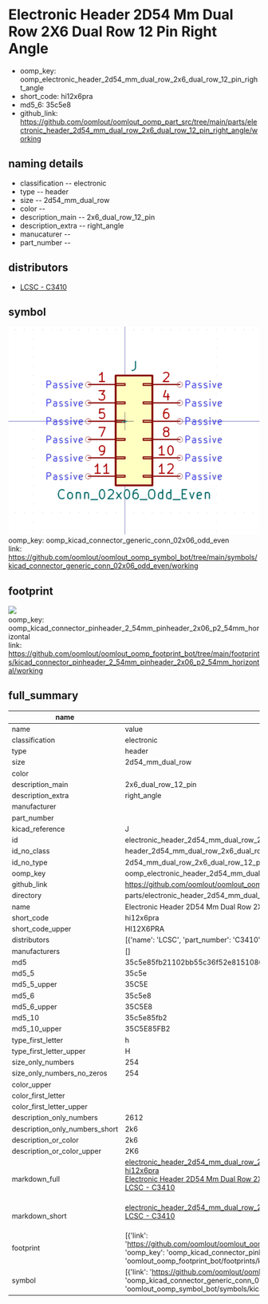 # Electronic Header 2D54 Mm Dual Row 2X6 Dual Row 12 Pin Right Angle

  
* oomp_key: oomp_electronic_header_2d54_mm_dual_row_2x6_dual_row_12_pin_right_angle 
* short_code: hi12x6pra
* md5_6: 35c5e8  
* github_link: https://github.com/oomlout/oomlout_oomp_part_src/tree/main/parts/electronic_header_2d54_mm_dual_row_2x6_dual_row_12_pin_right_angle/working  
## naming details
* classification -- electronic
* type -- header
* size -- 2d54_mm_dual_row
* color -- 
* description_main -- 2x6_dual_row_12_pin
* description_extra -- right_angle
* manucaturer -- 
* part_number -- 

## distributors
* [LCSC - C3410](https://lcsc.com/product-detail/C3410.html)  


## symbol

![](symbol/0/working/working_600.png)  
oomp_key: oomp_kicad_connector_generic_conn_02x06_odd_even  
link: https://github.com/oomlout/oomlout_oomp_symbol_bot/tree/main/symbols/kicad_connector_generic_conn_02x06_odd_even/working  

## footprint

![](footprint/0/working/working_600.png)  
oomp_key: oomp_kicad_connector_pinheader_2_54mm_pinheader_2x06_p2_54mm_horizontal  
link: https://github.com/oomlout/oomlout_oomp_footprint_bot/tree/main/footprints/kicad_connector_pinheader_2_54mm_pinheader_2x06_p2_54mm_horizontal/working  

## full_summary
| name | value | 
| --- | --- | 
| name | value | 
| classification | electronic | 
| type | header | 
| size | 2d54_mm_dual_row | 
| color |  | 
| description_main | 2x6_dual_row_12_pin | 
| description_extra | right_angle | 
| manufacturer |  | 
| part_number |  | 
| kicad_reference | J | 
| id | electronic_header_2d54_mm_dual_row_2x6_dual_row_12_pin_right_angle | 
| id_no_class | header_2d54_mm_dual_row_2x6_dual_row_12_pin_right_angle | 
| id_no_type | 2d54_mm_dual_row_2x6_dual_row_12_pin_right_angle | 
| oomp_key | oomp_electronic_header_2d54_mm_dual_row_2x6_dual_row_12_pin_right_angle | 
| github_link | https://github.com/oomlout/oomlout_oomp_part_src/tree/main/parts/electronic_header_2d54_mm_dual_row_2x6_dual_row_12_pin_right_angle/working | 
| directory | parts/electronic_header_2d54_mm_dual_row_2x6_dual_row_12_pin_right_angle | 
| name | Electronic Header 2D54 Mm Dual Row 2X6 Dual Row 12 Pin Right Angle | 
| short_code | hi12x6pra | 
| short_code_upper | HI12X6PRA | 
| distributors | [{'name': 'LCSC', 'part_number': 'C3410', 'link': 'https://lcsc.com/product-detail/C3410.html', 'id': 'distributor_lcsc'}] | 
| manufacturers | [] | 
| md5 | 35c5e85fb21102bb55c36f52e8151086 | 
| md5_5 | 35c5e | 
| md5_5_upper | 35C5E | 
| md5_6 | 35c5e8 | 
| md5_6_upper | 35C5E8 | 
| md5_10 | 35c5e85fb2 | 
| md5_10_upper | 35C5E85FB2 | 
| type_first_letter | h | 
| type_first_letter_upper | H | 
| size_only_numbers | 254 | 
| size_only_numbers_no_zeros | 254 | 
| color_upper |  | 
| color_first_letter |  | 
| color_first_letter_upper |  | 
| description_only_numbers | 2612 | 
| description_only_numbers_short | 2k6 | 
| description_or_color | 2k6 | 
| description_or_color_upper | 2K6 | 
| markdown_full | [electronic_header_2d54_mm_dual_row_2x6_dual_row_12_pin_right_angle](https://github.com/oomlout/oomlout_oomp_part_src/tree/main/parts/electronic_header_2d54_mm_dual_row_2x6_dual_row_12_pin_right_angle/working)<br>[hi12x6pra](https://github.com/oomlout/oomlout_oomp_part_src/tree/main/parts/electronic_header_2d54_mm_dual_row_2x6_dual_row_12_pin_right_angle/working)<br>[Electronic Header 2D54 Mm Dual Row 2X6 Dual Row 12 Pin Right Angle](https://github.com/oomlout/oomlout_oomp_part_src/tree/main/parts/electronic_header_2d54_mm_dual_row_2x6_dual_row_12_pin_right_angle/working)<br>[LCSC - C3410<br>](https://lcsc.com/product-detail/C3410.html)<br> | 
| markdown_short | [electronic_header_2d54_mm_dual_row_2x6_dual_row_12_pin_right_angle](https://github.com/oomlout/oomlout_oomp_part_src/tree/main/parts/electronic_header_2d54_mm_dual_row_2x6_dual_row_12_pin_right_angle/working)<br>[LCSC - C3410<br>](https://lcsc.com/product-detail/C3410.html)<br> | 
| footprint | [{'link': 'https://github.com/oomlout/oomlout_oomp_footprint_bot/tree/main/foootprntss/kicad_connector_pinheader_2_54mm_pinheader_2x06_p2_54mm_horizontal', 'oomp_key': 'oomp_kicad_connector_pinheader_2_54mm_pinheader_2x06_p2_54mm_horizontal', 'directory': 'oomlout_oomp_footprint_bot/footprints/kicad_connector_pinheader_2_54mm_pinheader_2x06_p2_54mm_horizontal//working/working.kicad_mod'}] | 
| symbol | [{'link': 'https://github.com/oomlout/oomlout_oomp_symbol_bot/tree/main/symbols/kicad_connector_generic_conn_02x06_odd_even', 'oomp_key': 'oomp_kicad_connector_generic_conn_02x06_odd_even', 'directory': 'oomlout_oomp_symbol_bot/symbols/kicad_connector_generic_conn_02x06_odd_even//working/working.kicad_sym'}] | 
